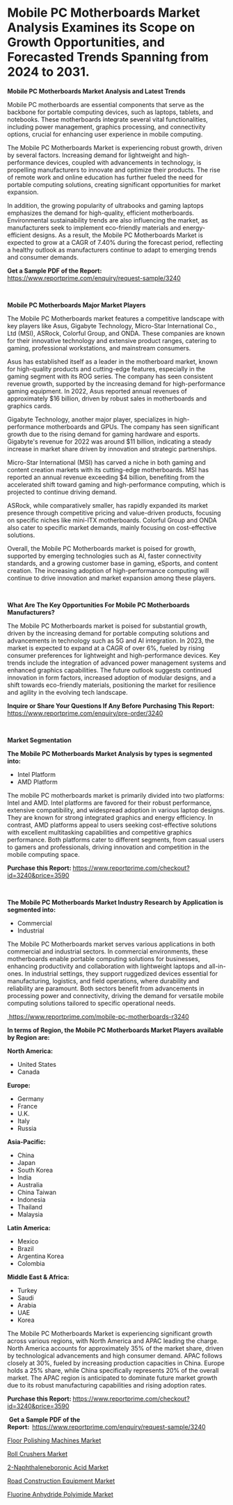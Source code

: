<p><h1>Mobile PC Motherboards Market Analysis Examines its Scope on Growth Opportunities, and Forecasted Trends Spanning from 2024 to 2031.</h1></p><p><strong>Mobile PC Motherboards Market Analysis and Latest Trends</strong></p>
<p><p>Mobile PC motherboards are essential components that serve as the backbone for portable computing devices, such as laptops, tablets, and notebooks. These motherboards integrate several vital functionalities, including power management, graphics processing, and connectivity options, crucial for enhancing user experience in mobile computing.</p><p>The Mobile PC Motherboards Market is experiencing robust growth, driven by several factors. Increasing demand for lightweight and high-performance devices, coupled with advancements in technology, is propelling manufacturers to innovate and optimize their products. The rise of remote work and online education has further fueled the need for portable computing solutions, creating significant opportunities for market expansion.</p><p>In addition, the growing popularity of ultrabooks and gaming laptops emphasizes the demand for high-quality, efficient motherboards. Environmental sustainability trends are also influencing the market, as manufacturers seek to implement eco-friendly materials and energy-efficient designs. As a result, the Mobile PC Motherboards Market is expected to grow at a CAGR of 7.40% during the forecast period, reflecting a healthy outlook as manufacturers continue to adapt to emerging trends and consumer demands.</p></p>
<p><strong>Get a Sample PDF of the Report:&nbsp;</strong> <a href="https://www.reportprime.com/enquiry/request-sample/3240">https://www.reportprime.com/enquiry/request-sample/3240</a></p>
<p>&nbsp;</p>
<p><strong>Mobile PC Motherboards Major Market Players</strong></p>
<p><p>The Mobile PC Motherboards market features a competitive landscape with key players like Asus, Gigabyte Technology, Micro-Star International Co., Ltd (MSI), ASRock, Colorful Group, and ONDA. These companies are known for their innovative technology and extensive product ranges, catering to gaming, professional workstations, and mainstream consumers.</p><p>Asus has established itself as a leader in the motherboard market, known for high-quality products and cutting-edge features, especially in the gaming segment with its ROG series. The company has seen consistent revenue growth, supported by the increasing demand for high-performance gaming equipment. In 2022, Asus reported annual revenues of approximately $16 billion, driven by robust sales in motherboards and graphics cards.</p><p>Gigabyte Technology, another major player, specializes in high-performance motherboards and GPUs. The company has seen significant growth due to the rising demand for gaming hardware and esports. Gigabyte's revenue for 2022 was around $11 billion, indicating a steady increase in market share driven by innovation and strategic partnerships.</p><p>Micro-Star International (MSI) has carved a niche in both gaming and content creation markets with its cutting-edge motherboards. MSI has reported an annual revenue exceeding $4 billion, benefiting from the accelerated shift toward gaming and high-performance computing, which is projected to continue driving demand.</p><p>ASRock, while comparatively smaller, has rapidly expanded its market presence through competitive pricing and value-driven products, focusing on specific niches like mini-ITX motherboards. Colorful Group and ONDA also cater to specific market demands, mainly focusing on cost-effective solutions.</p><p>Overall, the Mobile PC Motherboards market is poised for growth, supported by emerging technologies such as AI, faster connectivity standards, and a growing customer base in gaming, eSports, and content creation. The increasing adoption of high-performance computing will continue to drive innovation and market expansion among these players.</p></p>
<p>&nbsp;</p>
<p><strong>What Are The Key Opportunities For Mobile PC Motherboards Manufacturers?</strong></p>
<p><p>The Mobile PC Motherboards market is poised for substantial growth, driven by the increasing demand for portable computing solutions and advancements in technology such as 5G and AI integration. In 2023, the market is expected to expand at a CAGR of over 6%, fueled by rising consumer preferences for lightweight and high-performance devices. Key trends include the integration of advanced power management systems and enhanced graphics capabilities. The future outlook suggests continued innovation in form factors, increased adoption of modular designs, and a shift towards eco-friendly materials, positioning the market for resilience and agility in the evolving tech landscape.</p></p>
<p><strong>Inquire or Share Your Questions If Any Before Purchasing This Report:</strong> <a href="https://www.reportprime.com/enquiry/pre-order/3240">https://www.reportprime.com/enquiry/pre-order/3240</a></p>
<p>&nbsp;</p>
<p><strong>Market Segmentation</strong></p>
<p><strong>The Mobile PC Motherboards Market Analysis by types is segmented into:</strong></p>
<p><ul><li>Intel Platform</li><li>AMD Platform</li></ul></p>
<p><p>The mobile PC motherboards market is primarily divided into two platforms: Intel and AMD. Intel platforms are favored for their robust performance, extensive compatibility, and widespread adoption in various laptop designs. They are known for strong integrated graphics and energy efficiency. In contrast, AMD platforms appeal to users seeking cost-effective solutions with excellent multitasking capabilities and competitive graphics performance. Both platforms cater to different segments, from casual users to gamers and professionals, driving innovation and competition in the mobile computing space.</p></p>
<p><strong>Purchase this Report:&nbsp;</strong><a href="https://www.reportprime.com/checkout?id=3240&price=3590">https://www.reportprime.com/checkout?id=3240&price=3590</a></p>
<p>&nbsp;</p>
<p><strong>The Mobile PC Motherboards Market Industry Research by Application is segmented into:</strong></p>
<p><ul><li>Commercial</li><li>Industrial</li></ul></p>
<p><p>The Mobile PC Motherboards market serves various applications in both commercial and industrial sectors. In commercial environments, these motherboards enable portable computing solutions for businesses, enhancing productivity and collaboration with lightweight laptops and all-in-ones. In industrial settings, they support ruggedized devices essential for manufacturing, logistics, and field operations, where durability and reliability are paramount. Both sectors benefit from advancements in processing power and connectivity, driving the demand for versatile mobile computing solutions tailored to specific operational needs.</p></p>
<p><a href="https://www.reportprime.com/mobile-pc-motherboards-r3240">&nbsp;https://www.reportprime.com/mobile-pc-motherboards-r3240</a></p>
<p><strong>In terms of Region, the Mobile PC Motherboards Market Players available by Region are:</strong></p>
<p>
    <p> <strong> North America: </strong>
        <ul>
            <li>United States</li>
            <li>Canada</li>
        </ul>
        </p> 
    <p> <strong> Europe: </strong>
        <ul>
            <li>Germany</li>
            <li>France</li>
            <li>U.K.</li>
            <li>Italy</li>
            <li>Russia</li>
        </ul>
        </p> 
    <p> <strong> Asia-Pacific: </strong>
        <ul>
            <li>China</li>
            <li>Japan</li>
            <li>South Korea</li>
            <li>India</li>
            <li>Australia</li>
            <li>China Taiwan</li>
            <li>Indonesia</li>
            <li>Thailand</li>
            <li>Malaysia</li>
        </ul>
        </p> 
    <p> <strong> Latin America: </strong>
        <ul>
            <li>Mexico</li>
            <li>Brazil</li>
            <li>Argentina Korea</li>
            <li>Colombia</li>
        </ul>
        </p> 
    <p> <strong> Middle East & Africa: </strong>
        <ul>
            <li>Turkey</li>
            <li>Saudi</li>
            <li>Arabia</li>
            <li>UAE</li>
            <li>Korea</li>
        </ul>
    </p>
    </p>
<p><p>The Mobile PC Motherboards Market is experiencing significant growth across various regions, with North America and APAC leading the charge. North America accounts for approximately 35% of the market share, driven by technological advancements and high consumer demand. APAC follows closely at 30%, fueled by increasing production capacities in China. Europe holds a 25% share, while China specifically represents 20% of the overall market. The APAC region is anticipated to dominate future market growth due to its robust manufacturing capabilities and rising adoption rates.</p></p>
<p><strong>Purchase this Report: </strong><a href="https://www.reportprime.com/checkout?id=3240&price=3590">https://www.reportprime.com/checkout?id=3240&price=3590</a></p>
<p>&nbsp;<strong>Get a Sample PDF of the Report:&nbsp;&nbsp;</strong><a href="https://www.reportprime.com/enquiry/request-sample/3240">https://www.reportprime.com/enquiry/request-sample/3240</a></p>
<p><strong></strong></p>
<p><p><a href="https://www.linkedin.com/pulse/floor-polishing-machines-market-revolution-2024-2031-trends-neahf?trackingId=5BwSP%2BScRj%2B7sf3mMWFfHA%3D%3D">Floor Polishing Machines Market</a></p><p><a href="https://www.linkedin.com/pulse/roll-crushers-industry-analysis-report-its-market-size-share-szpzf?trackingId=YOiWsFGNS1%2BJiQx5SjY6GA%3D%3D">Roll Crushers Market</a></p><p><a href="https://issuu.com/reportprime-2/docs/2-naphthaleneboronic-acid-market-si_0535cdac152adb">2-Naphthaleneboronic Acid Market</a></p><p><a href="https://www.linkedin.com/pulse/global-road-construction-equipment-market-focus-product-type-2uicf?trackingId=SAaQsOzkSSumAe4Ywjmzyw%3D%3D">Road Construction Equipment Market</a></p><p><a href="https://issuu.com/reportprime-2/docs/fluorine-anhydride-polyimide-market_99a1a496545845">Fluorine Anhydride Polyimide Market</a></p></p>